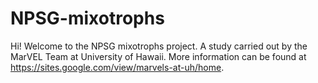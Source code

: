 # NPSG-mixotrophs
Hi! Welcome to the NPSG mixotrophs project. A study carried out by the MarVEL Team at University of Hawaii. More information can be found at https://sites.google.com/view/marvels-at-uh/home.
